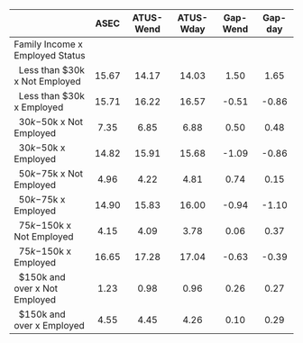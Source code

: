 
|                      |         ASEC |    ATUS-Wend |    ATUS-Wday |     Gap-Wend |      Gap-day |
| -------------------- | :----------: | :----------: | :----------: | :----------: | :----------: |
| Family Income x Employed Status |              |              |              |              |              |
| &nbsp;&nbsp;Less than $30k x Not Employed |        15.67 |        14.17 |        14.03 |         1.50 |         1.65 |
| &nbsp;&nbsp;Less than $30k x Employed |        15.71 |        16.22 |        16.57 |        -0.51 |        -0.86 |
| &nbsp;&nbsp;$30k-$50k x Not Employed |         7.35 |         6.85 |         6.88 |         0.50 |         0.48 |
| &nbsp;&nbsp;$30k-$50k x Employed |        14.82 |        15.91 |        15.68 |        -1.09 |        -0.86 |
| &nbsp;&nbsp;$50k-$75k x Not Employed |         4.96 |         4.22 |         4.81 |         0.74 |         0.15 |
| &nbsp;&nbsp;$50k-$75k x Employed |        14.90 |        15.83 |        16.00 |        -0.94 |        -1.10 |
| &nbsp;&nbsp;$75k-$150k x Not Employed |         4.15 |         4.09 |         3.78 |         0.06 |         0.37 |
| &nbsp;&nbsp;$75k-$150k x Employed |        16.65 |        17.28 |        17.04 |        -0.63 |        -0.39 |
| &nbsp;&nbsp;$150k and over x Not Employed |         1.23 |         0.98 |         0.96 |         0.26 |         0.27 |
| &nbsp;&nbsp;$150k and over x Employed |         4.55 |         4.45 |         4.26 |         0.10 |         0.29 |

